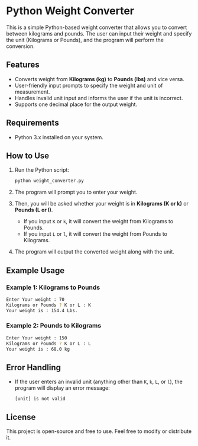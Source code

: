 # Python Weight Converter

This is a simple Python-based weight converter that allows you to convert between kilograms and pounds. The user can input their weight and specify the unit (Kilograms or Pounds), and the program will perform the conversion.

## Features

- Converts weight from **Kilograms (kg)** to **Pounds (lbs)** and vice versa.
- User-friendly input prompts to specify the weight and unit of measurement.
- Handles invalid unit input and informs the user if the unit is incorrect.
- Supports one decimal place for the output weight.

## Requirements

- Python 3.x installed on your system.

## How to Use

1. Run the Python script:
   ```bash
   python weight_converter.py
   ```
2. The program will prompt you to enter your weight.

3. Then, you will be asked whether your weight is in **Kilograms (K or k)** or **Pounds (L or l)**. 
   - If you input `K` or `k`, it will convert the weight from Kilograms to Pounds.
   - If you input `L` or `l`, it will convert the weight from Pounds to Kilograms.

4. The program will output the converted weight along with the unit.

## Example Usage

### Example 1: Kilograms to Pounds
```bash
Enter Your weight : 70
Kilograms or Pounds ? K or L : K
Your weight is : 154.4 Lbs.
```

### Example 2: Pounds to Kilograms
```bash
Enter Your weight : 150
Kilograms or Pounds ? K or L : L
Your weight is : 68.0 kg
```

## Error Handling

- If the user enters an invalid unit (anything other than `K`, `k`, `L`, or `l`), the program will display an error message:
  ```
  [unit] is not valid
  ```

## License

This project is open-source and free to use. Feel free to modify or distribute it.